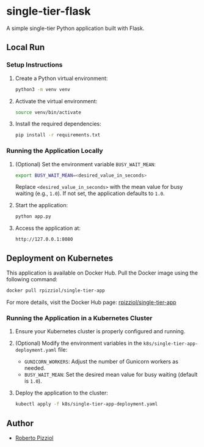 # single-tier-flask
A simple single-tier Python application built with Flask.

## Local Run

### Setup Instructions

1. Create a Python virtual environment:
   ```bash
   python3 -m venv venv
   ```

2. Activate the virtual environment:
   ```bash
   source venv/bin/activate
   ```

3. Install the required dependencies:
   ```bash
   pip install -r requirements.txt
   ```

### Running the Application Locally

1. (Optional) Set the environment variable `BUSY_WAIT_MEAN`:
   ```bash
   export BUSY_WAIT_MEAN=<desired_value_in_seconds>
   ```
   Replace `<desired_value_in_seconds>` with the mean value for busy waiting (e.g., `1.0`). If not set, the application defaults to `1.0`.

2. Start the application:
   ```bash
   python app.py
   ```

3. Access the application at:
   ```
   http://127.0.0.1:8080
   ```

## Deployment on Kubernetes

This application is available on Docker Hub. Pull the Docker image using the following command:

```bash
docker pull rpizziol/single-tier-app
```

For more details, visit the Docker Hub page: [rpizziol/single-tier-app](https://hub.docker.com/r/rpizziol/single-tier-app)

### Running the Application in a Kubernetes Cluster

1. Ensure your Kubernetes cluster is properly configured and running.

2. (Optional) Modify the environment variables in the `k8s/single-tier-app-deployment.yaml` file:
   - `GUNICORN_WORKERS`: Adjust the number of Gunicorn workers as needed.
   - `BUSY_WAIT_MEAN`: Set the desired mean value for busy waiting (default is `1.0`).

3. Deploy the application to the cluster:
   ```bash
   kubectl apply -f k8s/single-tier-app-deployment.yaml
   ```

## Author

* [Roberto Pizziol](https://github.com/rpizziol)


